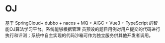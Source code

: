 # OJ
基于 SpringCloud+ dubbo + nacos + MQ + AIGC + Vue3 + TypeScript 的智能OJ算法学习平台。系统能够根据管理 员预设的题目用例对用户提交的代码进行执行和评测；系统中自主实现的代码沙箱可作为独立服务供其他开发者调用。
